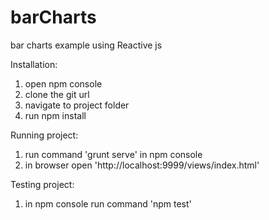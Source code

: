 # barCharts
bar charts example using Reactive js

Installation: 

1. open npm console
2. clone the git url 
3. navigate to project folder
4. run npm install

Running project:

1. run command 'grunt serve' in npm console
2. in browser open 'http://localhost:9999/views/index.html'

Testing project:

1. in npm console run command 'npm test'


